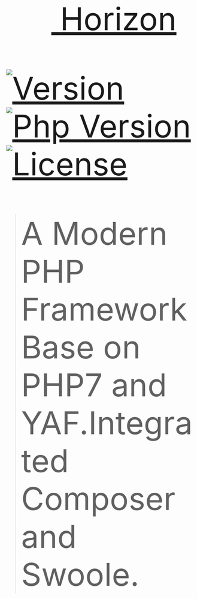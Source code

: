 <style>
    p {
        font-size: 84px;
    }
</style>
<p align="center" style="font-size: 84px;">
    <a href="https://github.com/chunlintang/horizon" target="_blank">
        <span>Horizon</span>
    </a>
</p>

[![Version](https://img.shields.io/badge/version-1.0.0-green.svg)](https://github.com/chunlintang/Horizon)
[![Php Version](https://img.shields.io/badge/php-%3E=7.0-brightgreen.svg?maxAge=2592000)](https://github.com/chunlintang/Horizon)
[![License](https://img.shields.io/badge/license-MIT-blue.svg)](http://opensource.org/licenses/MIT)

> A Modern PHP Framework Base on PHP7 and YAF.Integrated Composer and Swoole.

